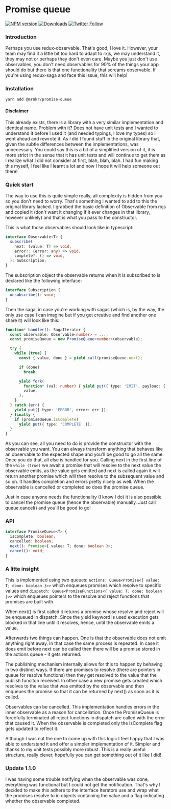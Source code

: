 # Promise queue

[![NPM version][npm-image]][npm-url]
[![Downloads][downloads-image]][npm-url]
[![Twitter Follow][twitter-image]][twitter-url]

[npm-image]:http://img.shields.io/npm/v/@mrnkr/promise-queue.svg
[npm-url]:https://npmjs.org/package/@mrnkr/promise-queue
[downloads-image]:http://img.shields.io/npm/dm/@mrnkr/promise-queue.svg
[twitter-image]:https://img.shields.io/twitter/follow/xmr_nkr.svg?style=social&label=Follow%20me
[twitter-url]:https://twitter.com/xmr_nkr

### Introduction

Perhaps you use redux-observable. That's good, I love it. However, your team may find it a little bit too hard to adapt to rxjs, we may understand it, they may not or perhaps they don't even care. Maybe you just don't use observables, you don't need observables for 90% of the things your app should do but there is that one functionality that screams observable. If you're using redux-saga and face this issue, this will help!

### Installation

```zsh
yarn add @mrnkr/promise-queue
```

#### Disclaimer

This already exists, there is a library with a very similar implementation and identical name. Problem with it? Does not have unit tests and I wanted to understand it before I used it (and needed typings, I love my types) so I went ahead and rewrote it. As I did I found stuff in the original library that, given the subtle differences between the implementations, was unnecessary. You could say this is a bit of a simplified version of it, it is more strict in the sense that it has unit tests and will continue to get them as I realize what I did not consider at first, blah, blah, blah. I had fun making this myself, I feel like I learnt a lot and now I hope it will help someone out there!

### Quick start

The way to use this is quite simple really, all complexity is hidden from you so you don't need to worry. That's something I wanted to add to this the original library lacked. I grabbed the basic definition of Observable from rxjs and copied it (don't want it changing if it ever changes in that library, however unlikely) and that is what you pass to the constructor.

This is what those observables should look like in typescript:

```typescript
interface Observable<T> {
  subscribe(
    next: (value: T) => void,
    error?: (error: any) => void,
    complete?: () => void,
  ): Subscription;
}
```

The subscription object the observable returns when it is subscribed to is declared like the following interface:

```typescript
interface Subscription {
  unsubscribe(): void;
}
```

Then the saga, in case you're working with sagas (which is, by the way, the only use case I can imagine but if you get creative and find another one share it) will look like this:

```typescript
function* handler(): SagaIterator {
  const observable: Observable<number> = ...;
  const promiseQueue = new PromiseQueue<number>(observable);

  try {
    while (true) {
      const { value, done } = yield call(promiseQueue.next);

      if (done)
        break;

      yield fork(
        function* (val: number) { yield put({ type: 'EMIT', payload: { val } }); },
        value,
      );
    }
  } catch (err) {
    yield put({ type: 'ERROR', error: err });
  } finally {
    if (promiseQueue.isComplete)
      yield put({ type: 'COMPLETE' });
  }
}
```

As you can see, all you need to do is provide the constructor with the observable you want. You can always transform anything that behaves like an observable to the expected shape and you'll be good to go all the same. Once you do that, all else is handled for you. Calling next in the first line of the `while (true)` we await a promise that will resolve to the next value the observable emits, as the value gets emitted and next is called again it will return another promise which will then resolve to the subsequent value and so on. It handles completion and errors pretty nicely as well. When the observable is cancelled or completed so does the promise queue.

Just in case anyone needs the functionality (I know I do) it is also possible to cancel the promise queue (hence the observable) manually. Just call queue.cancel() and you'll be good to go!

### API

```typescript
interface PromiseQueue<T> {
  isComplete: boolean;
  cancelled: boolean;
  next(): Promise<{ value: T; done: boolean }>;
  cancel(): void;
}
```

### A litte insight

This is implemented using two queues: `actions: Queue<Promise<{ value: T; done: boolean }>>` which enqueues promises which resolve to specific values and `dispatch: Queue<PromiseFunctions<{ value: T; done: boolean }>>` which enqueues pointers to the resolve and reject functions that promises are built with.

When next() is first called it returns a promise whose resolve and reject will be enqueued in dispatch. Since the yield keyword is used execution gets blocked in that line until it resolves, hence, until the observable emits a value.

Afterwards two things can happen. One is that the observable does not emit anything right away. In that case the same process is repeated. In case it does emit before next can be called then there will be a promise stored in the actions queue - it gets returned.

The publishing mechanism internally allows for this to happen by behaving in two distinct ways. If there are promises to resolve (there are pointers in queue for resolve functions) then they get resolved to the value that the publish funciton received. In other case a new promise gets created which resolves to the value that was emitted by the observable and then enqueues the promise so that it can be returned by next() as soon as it is called.

Observables can be cancelled. This implementation handles errors in the inner observable as a reason for cancellation. Once the PromiseQueue is forcefully terminated all reject functions in dispatch are called with the error that caused it. When the observable is completed only the isComplete flag gets updated to reflect it.

Although I was not the one to come up with this logic I feel happy that I was able to understand it and offer a simpler implementation of it. Simpler and thanks to my unit tests possibly more robust. This is a really useful structure, really clever, hopefully you can get something out of it like I did!

### Update 1.1.0

I was having some trouble notifying when the observable was done, everything was functional but I could not get the notification. That's why I decided to make this adhere to the interface Iterators use and wrap what the promises resolve to in objects containing the value and a flag indicating whether the observable completed.
